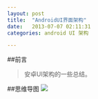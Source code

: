 ```yaml
---
layout: post
title:  "AndroidUI界面架构"
date:   2013-07-07 02:11:31
categories: android UI 架构

---
```

##前言
> 安卓UI架构的一些总结。

##思维导图
![](http://7xt310.com2.z0.glb.clouddn.com/AndroidUI%E7%95%8C%E9%9D%A2%E6%9E%B6%E6%9E%84.png)
